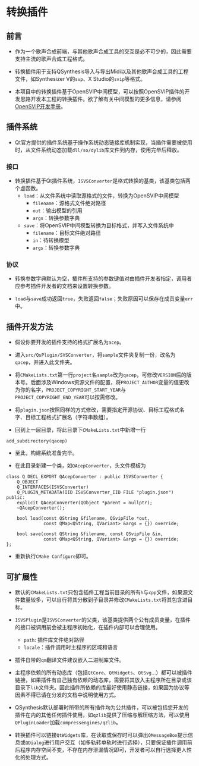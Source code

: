 # 转换插件

## 前言

+ 作为一个歌声合成前端，与其他歌声合成工具的交互是必不可少的，因此需要支持主流的歌声合成工程格式。

+ 转换插件用于支持QSynthesis导入与导出Midi以及其他歌声合成工具的工程文件，如Synthesizer V的`svp`、X Studio的`svip`等格式。

+ 本项目中的转换插件基于OpenSVIP中间模型，可以按照OpenSVIP插件的开发思路开发本工程的转换插件。欲了解有关中间模型的更多信息，请参阅[OpenSVIP开发手册]((https://openvpi.github.io/docs/dev.html))。


## 插件系统

+ Qt官方提供的插件系统基于操作系统动态链接库机制实现，当插件需要被使用时，从文件系统动态加载`dll/so/dylib`库文件到内存，使用完毕后释放。

### 接口

+ 转换插件基于Qt插件系统，`ISVSConverter`是格式转换的基类，该基类包括两个虚函数。
    + `load`：从文件系统中读取源格式的文件，转换为OpenSVIP中间模型
        + `filename`：源格式文件绝对路径
        + `out`：输出模型的引用
        + `args`：转换参数字典
    + `save`：将OpenSVIP中间模型转换为目标格式，并写入文件系统中
        + `filename`：目标文件绝对路径
        + `in`：待转换模型
        + `args`：转换参数字典

### 协议

+ 转换参数字典默认为空，插件所支持的参数键值对由插件开发者指定，调用者应参考插件开发者的文档来设置转换参数。

+ `load`与`save`成功返回`true`，失败返回`false`；失败原因可以保存在成员变量`err`中。

## 插件开发方法

+ 假设你要开发的插件支持的格式扩展名为`acep`。

+ 进入`src/QsPlugin/SVSConverter`，将`sample`文件夹复制一份，改名为`qacep`，并进入此文件夹。

+ 将`CMakeLists.txt`第一行`project`名`sample`改为`qacep`，可修改`VERSION`后的版本号。后面涉及Windows资源文件的配置，将`PROJECT_AUTHOR`变量的值更改为你的名字，`PROJECT_COPYRIGHT_START_YEAR`与`PROJECT_COPYRIGHT_END_YEAR`可以按需修改。

+ 将`plugin.json`按照同样的方式修改，需要指定开源协议、目标工程格式名字、目标工程格式扩展名（字符串数组）。

+ 回到上一层目录，将此目录下`CMakeLists.txt`中新增一行

````
add_subdirectory(qacep)
````

+ 至此，构建系统准备完毕。

+ 在此目录新建一个类，如`QAcepConverter`，头文件模板为
````
class Q_DECL_EXPORT QAcepConverter : public ISVSConverter {
    Q_OBJECT
    Q_INTERFACES(ISVSConverter)
    Q_PLUGIN_METADATA(IID ISVSConverter_IID FILE "plugin.json")
public:
    explicit QAcepConverter(QObject *parent = nullptr);
    ~QAcepConverter();

    bool load(const QString &filename, QSvipFile *out,
              const QMap<QString, QVariant> &args = {}) override;

    bool save(const QString &filename, const QSvipFile &in,
              const QMap<QString, QVariant> &args = {}) override;
};
````

+ 重新执行`CMake Configure`即可。

## 可扩展性

+ 默认的`CMakeLists.txt`只包含插件工程当前目录的所有`h`与`cpp`文件，如果源文件数量较多，可以自行将其分散到子目录并修改`CMakeLists.txt`将其包含进目标。

+ `ISVSPlugin`是`ISVSConverter`的父类，该基类提供两个公有成员变量，在插件的接口被调用前会被主程序初始化，在插件内部可以合理使用。
    + `path`: 插件库文件绝对路径
    + `locale`：插件调用时主程序的区域和语言

+ 插件自带的`qm`翻译文件建议嵌入二进制库文件。

+ 主程序依赖的所有动态库（包括`QtCore`、`QtWidgets`、`QtSvg`...）都可以被插件链接，如果插件有自己独有依赖的动态库，需要将其放入主程序所在目录或该目录下`lib`文件夹。因此插件所依赖的库最好使用静态链接，如果因为协议等因素不得已请在分发的文档中说明使用方式。

+ QSynthesis默认部署时所带的所有插件均为公共插件，可以被包括您开发的插件在内的其他任何插件使用，如`qzlib`提供了压缩与解压缩方法，可以使用`QPluginLoader`加载`compressengines/qzlib`。

+ 转换插件可以链接`QtWidgets`库，在读取或保存时可以弹出`QMessageBox`提示信息或`QDialog`进行用户交互（如多轨转单轨时进行选择），只要保证插件调用前后程序内存空间不变，不存在内存泄漏情况即可，开发者可以自行选择更人性化的处理方式。
